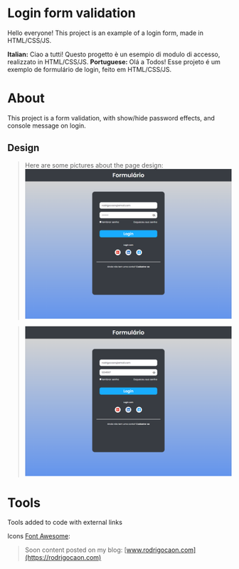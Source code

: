 ﻿# Login form validation

  
Hello everyone! This project is an example of a login form, made in HTML/CSS/JS.

**Italian:** Ciao a tutti! Questo progetto è un esempio di modulo di accesso, realizzato in HTML/CSS/JS.
**Portuguese:** Olá a Todos! Esse projeto é um exemplo de formulário de login, feito em HTML/CSS/JS.


# About

This project is a form validation, with show/hide password effects, and console message on login.

## Design

>Here are some pictures about the page design:
![Clima app](https://github.com/rcaondev/login-validation/blob/main/img/screencapture-file-C-Users-rodrigo-caon-Desktop-login-index-html-2022-03-06-21_54_02.png?raw=true)

>![Clima app](https://github.com/rcaondev/login-validation/blob/main/img/screencapture-file-C-Users-rodrigo-caon-Desktop-login-index-html-2022-03-06-21_54_32.png?raw=true)






# Tools

Tools added to code with external links


Icons [Font Awesome](https://fontawesome.com):


>Soon content posted on my blog: [www.rodrigocaon.com](https://rodrigocaon.com)

